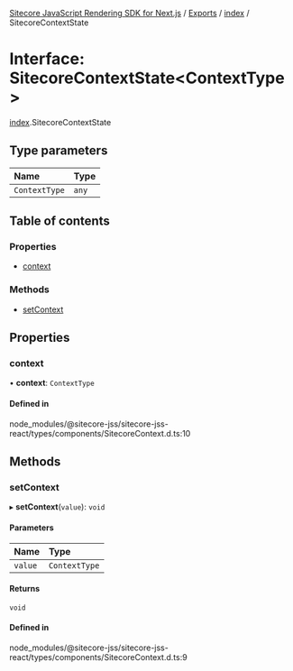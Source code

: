 [Sitecore JavaScript Rendering SDK for Next.js](../README.md) / [Exports](../modules.md) / [index](../modules/index.md) / SitecoreContextState

# Interface: SitecoreContextState<ContextType\>

[index](../modules/index.md).SitecoreContextState

## Type parameters

| Name | Type |
| :------ | :------ |
| `ContextType` | `any` |

## Table of contents

### Properties

- [context](index.SitecoreContextState.md#context)

### Methods

- [setContext](index.SitecoreContextState.md#setcontext)

## Properties

### context

• **context**: `ContextType`

#### Defined in

node_modules/@sitecore-jss/sitecore-jss-react/types/components/SitecoreContext.d.ts:10

## Methods

### setContext

▸ **setContext**(`value`): `void`

#### Parameters

| Name | Type |
| :------ | :------ |
| `value` | `ContextType` |

#### Returns

`void`

#### Defined in

node_modules/@sitecore-jss/sitecore-jss-react/types/components/SitecoreContext.d.ts:9
